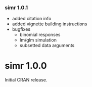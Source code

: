### simr 1.0.1

 - added citation info
 - added vignette building instructions
 - bugfixes
     - binomial responses
     - lm/glm simulation
     - subsetted data arguments

# simr 1.0.0

Initial CRAN release.